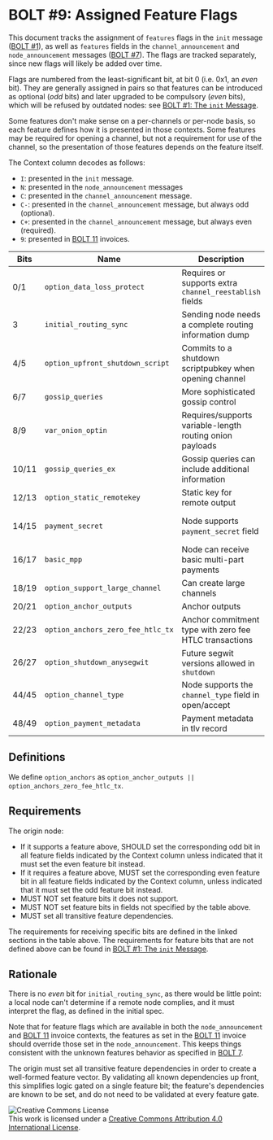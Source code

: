 # BOLT #9: Assigned Feature Flags

This document tracks the assignment of `features` flags in the `init`
message ([BOLT #1](01-messaging.md)), as well as `features` fields in
the `channel_announcement` and `node_announcement` messages ([BOLT
#7](07-routing-gossip.md)).  The flags are tracked separately, since
new flags will likely be added over time.

Flags are numbered from the least-significant bit, at bit 0 (i.e. 0x1,
an _even_ bit). They are generally assigned in pairs so that features
can be introduced as optional (_odd_ bits) and later upgraded to be compulsory
(_even_ bits), which will be refused by outdated nodes:
see [BOLT #1: The `init` Message](01-messaging.md#the-init-message).

Some features don't make sense on a per-channels or per-node basis, so
each feature defines how it is presented in those contexts.  Some
features may be required for opening a channel, but not a requirement
for use of the channel, so the presentation of those features depends
on the feature itself.

The Context column decodes as follows:
* `I`: presented in the `init` message.
* `N`: presented in the `node_announcement` messages
* `C`: presented in the `channel_announcement` message.
* `C-`: presented in the `channel_announcement` message, but always odd (optional).
* `C+`: presented in the `channel_announcement` message, but always even (required).
* `9`: presented in [BOLT 11](11-payment-encoding.md) invoices.

| Bits  | Name                             | Description                                               | Context  | Dependencies      | Link                                  |
|-------|----------------------------------|-----------------------------------------------------------|----------|-------------------|---------------------------------------|
| 0/1   | `option_data_loss_protect`       | Requires or supports extra `channel_reestablish` fields   | IN       |                   | [BOLT #2][bolt02-retransmit]          |
| 3     | `initial_routing_sync`           | Sending node needs a complete routing information dump    | I        |                   | [BOLT #7][bolt07-sync]                |
| 4/5   | `option_upfront_shutdown_script` | Commits to a shutdown scriptpubkey when opening channel   | IN       |                   | [BOLT #2][bolt02-open]                |
| 6/7   | `gossip_queries`                 | More sophisticated gossip control                         | IN       |                   | [BOLT #7][bolt07-query]               |
| 8/9   | `var_onion_optin`                | Requires/supports variable-length routing onion payloads  | IN9      |                   | [Routing Onion Specification][bolt04] |
| 10/11 | `gossip_queries_ex`              | Gossip queries can include additional information         | IN       | `gossip_queries`  | [BOLT #7][bolt07-query]               |
| 12/13 | `option_static_remotekey`        | Static key for remote output                              | IN       |                   | [BOLT #3](03-transactions.md)         |
| 14/15 | `payment_secret`                 | Node supports `payment_secret` field                      | IN9      | `var_onion_optin` | [Routing Onion Specification][bolt04] |
| 16/17 | `basic_mpp`                      | Node can receive basic multi-part payments                | IN9      | `payment_secret`  | [BOLT #4][bolt04-mpp]                 |
| 18/19 | `option_support_large_channel`   | Can create large channels                                 | IN       |                   | [BOLT #2](02-peer-protocol.md#the-open_channel-message) |
| 20/21 | `option_anchor_outputs`          | Anchor outputs                                            | IN       | `option_static_remotekey` | [BOLT #3](03-transactions.md)         |
| 22/23 | `option_anchors_zero_fee_htlc_tx` | Anchor commitment type with zero fee HTLC transactions   | IN       | `option_static_remotekey` | [BOLT #3][bolt03-htlc-tx], [lightning-dev][ml-sighash-single-harmful]|
| 26/27 | `option_shutdown_anysegwit`         | Future segwit versions allowed in `shutdown`              | IN       |                   | [BOLT #2][bolt02-shutdown]   |
| 44/45 | `option_channel_type`            | Node supports the `channel_type` field in open/accept     | IN       |                   | [BOLT #2](02-peer-protocol.md#the-open_channel-message) |
| 48/49 | `option_payment_metadata` | Payment metadata in tlv record | 9 | | [BOLT #11](11-payment-encoding.md#tagged-fields)

## Definitions

We define `option_anchors` as `option_anchor_outputs || option_anchors_zero_fee_htlc_tx`.

## Requirements

The origin node:
  * If it supports a feature above, SHOULD set the corresponding odd
    bit in all feature fields indicated by the Context column unless
	indicated that it must set the even feature bit instead.
  * If it requires a feature above, MUST set the corresponding even
    feature bit in all feature fields indicated by the Context column,
    unless indicated that it must set the odd feature bit instead.
  * MUST NOT set feature bits it does not support.
  * MUST NOT set feature bits in fields not specified by the table above.
  * MUST set all transitive feature dependencies.

The requirements for receiving specific bits are defined in the linked sections in the table above.
The requirements for feature bits that are not defined
above can be found in [BOLT #1: The `init` Message](01-messaging.md#the-init-message).

## Rationale

There is no _even_ bit for `initial_routing_sync`, as there would be little
point: a local node can't determine if a remote node complies, and it must
interpret the flag, as defined in the initial spec.

Note that for feature flags which are available in both the `node_announcement`
and [BOLT 11](11-payment-encoding.md) invoice contexts, the features as set in
the [BOLT 11](11-payment-encoding.md) invoice should override those set in the
`node_announcement`. This keeps things consistent with the unknown features
behavior as specified in [BOLT 7](07-routing-gossip.md#the-node_announcement-message).

The origin must set all transitive feature dependencies in order to create a
well-formed feature vector. By validating all known dependencies up front, this
simplifies logic gated on a single feature bit; the feature's dependencies are
known to be set, and do not need to be validated at every feature gate.

![Creative Commons License](https://i.creativecommons.org/l/by/4.0/88x31.png "License CC-BY")
<br>
This work is licensed under a [Creative Commons Attribution 4.0 International License](http://creativecommons.org/licenses/by/4.0/).

[bolt02-retransmit]: 02-peer-protocol.md#message-retransmission
[bolt02-open]: 02-peer-protocol.md#the-open_channel-message
[bolt03-htlc-tx]: 03-transactions.md#htlc-timeout-and-htlc-success-transactions
[bolt02-shutdown]: 02-peer-protocol.md#closing-initiation-shutdown
[bolt04]: 04-onion-routing.md
[bolt07-sync]: 07-routing-gossip.md#initial-sync
[bolt07-query]: 07-routing-gossip.md#query-messages
[bolt04-mpp]: 04-onion-routing.md#basic-multi-part-payments
[ml-sighash-single-harmful]: https://lists.linuxfoundation.org/pipermail/lightning-dev/2020-September/002796.html
